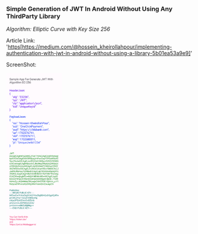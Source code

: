 <h3>Simple Generation of JWT In Android Without Using Any ThirdParty Library</h3>

<i>Algorithm: Elliptic Curve with Key Size 256</i>

Article Link: '[https](https://medium.com/@hossein_kheirollahpour/implementing-authentication-with-jwt-in-android-without-using-a-library-5b01ea53a9e9)[https://medium.com/@hossein_kheirollahpour/implementing-authentication-with-jwt-in-android-without-using-a-library-5b01ea53a9e9]'

ScreenShot:

<img src="https://github.com/HosseinDevPro/JwtGenerationApp/blob/main/screenshots/Screenshot_20231214-212844.png" width=30% height=30%>
